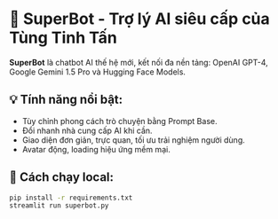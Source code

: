 # 🚀 SuperBot - Trợ lý AI siêu cấp của Tùng Tinh Tấn

**SuperBot** là chatbot AI thế hệ mới, kết nối đa nền tảng: OpenAI GPT-4, Google Gemini 1.5 Pro và Hugging Face Models.

## 💡 Tính năng nổi bật:
- Tùy chỉnh phong cách trò chuyện bằng Prompt Base.
- Đổi nhanh nhà cung cấp AI khi cần.
- Giao diện đơn giản, trực quan, tối ưu trải nghiệm người dùng.
- Avatar động, loading hiệu ứng mềm mại.

## 🚀 Cách chạy local:
```bash
pip install -r requirements.txt
streamlit run superbot.py
